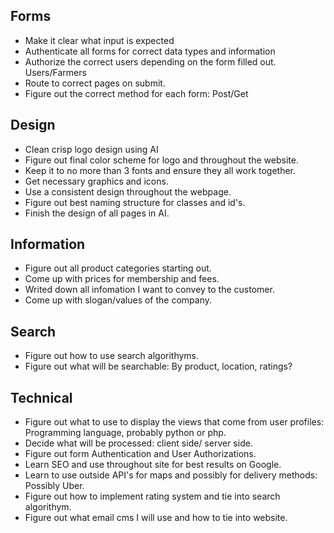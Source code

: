 ## Forms
- Make it clear what input is expected
- Authenticate all forms for correct data types and information
- Authorize the correct users depending on the form filled out. Users/Farmers
- Route to correct pages on submit.
- Figure out the correct method for each form: Post/Get

## Design
- Clean crisp logo design using AI
- Figure out final color scheme for logo and throughout the website.
- Keep it to no more than 3 fonts and ensure they all work together.
- Get necessary graphics and icons.
- Use a consistent design throughout the webpage.
- Figure out best naming structure for classes and id's.
- Finish the design of all pages in AI.

## Information
- Figure out all product categories starting out.
- Come up with prices for membership and fees.
- Writed down all infomation I want to convey to the customer.
- Come up with slogan/values of the company.

## Search
- Figure out how to use search algorithyms.
- Figure out what will be searchable: By product, location, ratings?
 
## Technical
- Figure out what to use to display the views that come from user profiles: Programming language, probably python or php.
- Decide what will be processed: client side/ server side.
- Figure out form Authentication and User Authorizations.
- Learn SEO and use throughout site for best results on Google.
- Learn to use outside API's for maps and possibly for delivery methods: Possibly Uber.
- Figure out how to implement rating system and tie into search algorithym.
- Figure out what email cms I will use and how to tie into website.
